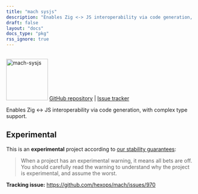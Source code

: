 ```yaml
---
title: "mach sysjs"
description: "Enables Zig <-> JS interoperability via code generation, with complex type support."
draft: false
layout: "docs"
docs_type: "pkg"
rss_ignore: true
---
```


<div class="centered">
    <picture>
        <source media="(prefers-color-scheme: dark)" srcset="/assets/mach/sysjs-full-dark.svg">
        <img alt="mach-sysjs" src="/assets/mach/sysjs-full-light.svg" style="height: 7rem; margin-top: 1rem;">
    </picture>
    <span>
        <a href="https://github.com/hexops/mach/tree/main/src/sysjs">GitHub repository</a> | <a href="https://github.com/hexops/mach/issues?q=is%3Aissue+is%3Aopen+label%3Asysjs">Issue tracker</a>
    </span>
</div>

Enables Zig <-> JS interoperability via code generation, with complex type support.

## Experimental

This is an **experimental** project according to [our stability guarantees](../../about/stability):

> When a project has an experimental warning, it means all bets are off. You should carefully read the warning to understand why the project is experimental, and assume the worst.

**Tracking issue:** https://github.com/hexops/mach/issues/970
